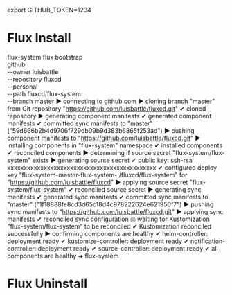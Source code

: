 
export GITHUB_TOKEN=1234

# Flux Install

flux-system flux bootstrap \
github \
--owner luisbattle \
--repository fluxcd \
--personal \
--path fluxcd/flux-system \
--branch master
► connecting to github.com
► cloning branch "master" from Git repository "https://github.com/luisbattle/fluxcd.git"
✔ cloned repository
► generating component manifests
✔ generated component manifests
✔ committed sync manifests to "master" ("59d666b2b4d9706f729db09b9d383b6865f253ad")
► pushing component manifests to "https://github.com/luisbattle/fluxcd.git"
► installing components in "flux-system" namespace
✔ installed components
✔ reconciled components
► determining if source secret "flux-system/flux-system" exists
► generating source secret
✔ public key: ssh-rsa xxxxxxxxxxxxxxxxxxxxxxxxxxxxxxxxxxxxxxxxxxxxx
✔ configured deploy key "flux-system-master-flux-system-./fluxcd/flux-system" for "https://github.com/luisbattle/fluxcd"
► applying source secret "flux-system/flux-system"
✔ reconciled source secret
► generating sync manifests
✔ generated sync manifests
✔ committed sync manifests to "master" ("1f18888fe8cd3d65c18d4c978222624e621950f7")
► pushing sync manifests to "https://github.com/luisbattle/fluxcd.git"
► applying sync manifests
✔ reconciled sync configuration
◎ waiting for Kustomization "flux-system/flux-system" to be reconciled
✔ Kustomization reconciled successfully
► confirming components are healthy
✔ helm-controller: deployment ready
✔ kustomize-controller: deployment ready
✔ notification-controller: deployment ready
✔ source-controller: deployment ready
✔ all components are healthy
➜  flux-system

# Flux Uninstall

